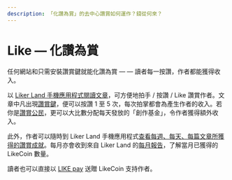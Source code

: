 ```yaml
---
description: 「化讚為賞」的去中心讚賞如何運作？錢從何來？
---
```


# Like — 化讚為賞

任何網站和只需安裝讚賞鍵就能化讚為賞 — — 讀者每一按讚，作者都能獲得收入。

以 [Liker Land 手機應用程式閱讀文章](https://docs.like.co/v/zh/dapps/liker-land/today-headline)，可方便地拍手 / 按讚 / Like 讚賞作者。文章中凡出現[讚賞鍵](https://docs.like.co/v/zh/dapps/likecoin-button)，便可以按讚 1 至 5 次，每次拍掌都會為產生作者的收入。若你是[讚賞公民](https://docs.like.co/v/zh/dapps/civic-liker)，更可以大比數分配每天發放的「創作基金」，令作者獲得額外收入。

此外，作者可以隨時到 Liker Land 手機應用程式[查看每週、每天、每篇文章所獲得的讚賞成就](https://docs.like.co/v/zh/dapps/creator/rewards)。每月亦會收到來自 Liker Land 的[每月報告](https://docs.like.co/v/zh/dapps/creator/monthly-report)，了解當月已獲得的 LikeCoin 數量。

讀者也可以直接以 [LIKE pay](https://docs.like.co/v/zh/guides/wallet/like-pay) 送贈 LikeCoin 支持作者。


